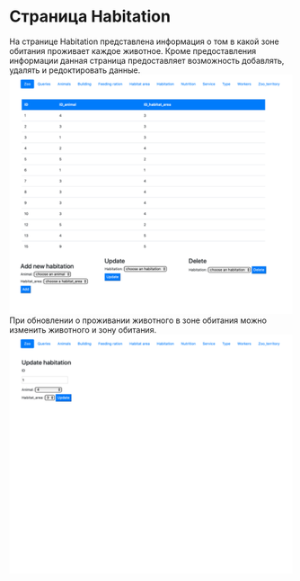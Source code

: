 # Страница Habitation

На странице Habitation представлена информация о том в какой зоне обитания проживает каждое животное. Кроме предоставления информации данная страница предоставляет возможность добавлять, удалять и редоктировать данные.
![](12.png)
При обновлении о проживании животного в зоне обитания можно изменить животного и зону обитания.
![](13.png)
